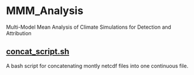 # MMM_Analysis
Multi-Model Mean Analysis of Climate Simulations for Detection and Attribution

## [concat_script.sh](/concat_script.sh)
A bash script for concatenating montly netcdf files into one continuous file.



